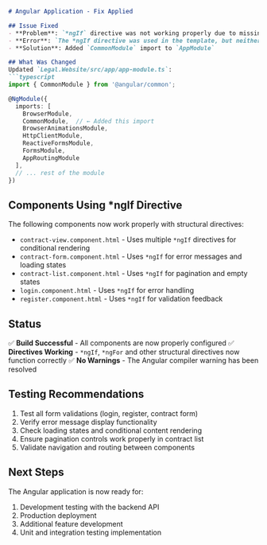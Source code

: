 ```markdown
# Angular Application - Fix Applied

## Issue Fixed
- **Problem**: `*ngIf` directive was not working properly due to missing `CommonModule` import
- **Error**: `The *ngIf directive was used in the template, but neither the NgIf directive nor the CommonModule was imported`
- **Solution**: Added `CommonModule` import to `AppModule`

## What Was Changed
Updated `Legal.Website/src/app/app-module.ts`:
```typescript
import { CommonModule } from '@angular/common';

@NgModule({
  imports: [
    BrowserModule,
    CommonModule,  // ← Added this import
    BrowserAnimationsModule,
    HttpClientModule,
    ReactiveFormsModule,
    FormsModule,
    AppRoutingModule
  ],
  // ... rest of the module
})
```

## Components Using *ngIf Directive
The following components now work properly with structural directives:
- `contract-view.component.html` - Uses multiple `*ngIf` directives for conditional rendering
- `contract-form.component.html` - Uses `*ngIf` for error messages and loading states
- `contract-list.component.html` - Uses `*ngIf` for pagination and empty states
- `login.component.html` - Uses `*ngIf` for error handling
- `register.component.html` - Uses `*ngIf` for validation feedback

## Status
✅ **Build Successful** - All components are now properly configured
✅ **Directives Working** - `*ngIf`, `*ngFor` and other structural directives now function correctly
✅ **No Warnings** - The Angular compiler warning has been resolved

## Testing Recommendations
1. Test all form validations (login, register, contract form)
2. Verify error message display functionality
3. Check loading states and conditional content rendering
4. Ensure pagination controls work properly in contract list
5. Validate navigation and routing between components

## Next Steps
The Angular application is now ready for:
1. Development testing with the backend API
2. Production deployment
3. Additional feature development
4. Unit and integration testing implementation
```
